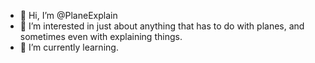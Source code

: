 - 👋 Hi, I’m @PlaneExplain
- 👀 I’m interested in just about anything that has to do with planes, and sometimes even with explaining things.
- 🌱 I’m currently learning.


<!---
PlaneExplain/PlaneExplain is a ✨ special ✨ repository because its `README.md` (this file) appears on your GitHub profile.
You can click the Preview link to take a look at your changes.
--->
